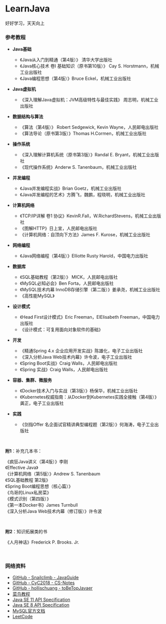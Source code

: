 # LearnJava

好好学习，天天向上


### 参考教程  

* **Java基础**  
    - 《Java从入门到精通（第4版）》 清华大学出版社  
    - 《Java核心技术 卷I 基础知识（原书第10版）》 Cay S. Horstmann，机械工业出版社  
    - 《Java编程思想（第4版）》Bruce Eckel，机械工业出版社  
    
* **Java虚拟机**  
    - 《深入理解Java虚拟机：JVM高级特性与最佳实践》 周志明，机械工业出版社  
    
* **数据结构与算法**   
    - 《算法（第4版）》 Robert Sedgewick, Kevin Wayne，人民邮电出版社  
    - 《算法导论（原书第3版）》Thomas H.Cormen，机械工业出版社  
    
* **操作系统**
    - 《深入理解计算机系统（原书第3版）》Randal E. Bryant，机械工业出版社
    - 《现代操作系统》Anderw S. Tanenbaum，机械工业出版社

* **并发编程**  
    - 《Java并发编程实战》Brian Goetz，机械工业出版社  
    - 《Java并发编程的艺术》方腾飞，魏鹏，程晓明，机械工业出版社  
    
* **计算机网络**  
    - 《TCP/IP详解 卷1 协议》KevinR.Fall，W.RichardStevens，机械工业出版社  
    - 《图解HTTP》日上宣，人民邮电出版社  
    - 《计算机网络：自顶向下方法》James F. Kurose，机械工业出版社  
    
* **网络编程**  
  
    - 《Java网络编程（第4版）》Elliotte Rusty Harold，中国电力出版社  
    
* **数据库**  
    - 《SQL基础教程（第2版）》 MICK，人民邮电出版社  
    - 《MySQL必知必会》Ben Forta，人民邮电出版社  
    - 《MySQL技术内幕 InnoDB存储引擎（第二版）》姜承尧，机械工业出版社  
    - 《高性能MySQL》  
    
* **设计模式**  
    - 《Head First设计模式》Eric Freeman，ElElisabeth Freeman，中国电力出版社
    - 《设计模式：可复用面向对象软件的基础》  
    
* **开发**
  - 《精通Spring 4.x 企业应用开发实战》陈雄化，电子工业出版社
  - 《深入分析Java Web技术内幕》许令波，电子工业出版社
  - 《Spring Boot实战》Craig Walls，人民邮电出版社
  - 《Spring 实战》Craig Walls，人民邮电出版社
  
* **容器、集群、微服务**
  - 《Docker技术入门与实战（第3版）》杨保华，机械工业出版社
  - 《Kubernetes权威指南：从Docker到Kubernetes实践全接触（第4版）》龚正，电子工业出版社
  
* **实践**
  - 《剑指Offer 名企面试官精讲典型编程题（第2版）》何海涛，电子工业出版社  

<br>

**附1**：补充几本书：

《疯狂Java讲义（第4版）》李刚  
《Effective Java》  
《计算机网络（第5版）》Andrew S. Tanenbaum  
《SQL基础教程 第2版》  
《Spring Boot编程思想（核心篇）》  
《鸟哥的Linux私房菜》  
《模式识别（第四版）》  
《第一本Docker书》James Turnbull   
《深入分析Java Web技术内幕（修订版）》许令波  


<br>

**附2**：知识拓展类的书

《人月神话》Frederick P. Brooks. Jr.  

<br>

### 网络资料

* [GitHub - Snailclimb - JavaGuide](https://github.com/Snailclimb/JavaGuide)
* [GitHub - CyC2018 - CS-Notes](https://github.com/CyC2018/CS-Notes)
* [GitHub - hollischuang - toBeTopJavaer](https://github.com/hollischuang/toBeTopJavaer)
* [菜鸟教程](https://www.runoob.com/)
* [Java SE 11 API Specification](https://docs.oracle.com/en/java/javase/11/docs/api/index.html)
* [Java SE 8 API Specification](https://docs.oracle.com/javase/8/docs/api/index.html)
* [MySQL官方文档](https://dev.mysql.com/doc/)
* [LeetCode](https://leetcode.com/)

